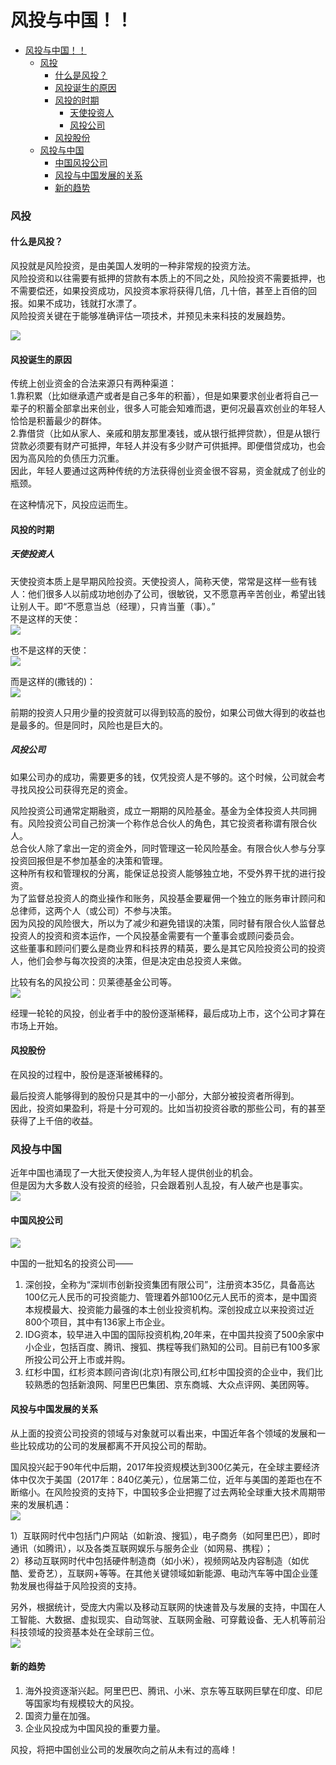 # 风投与中国！！
- [风投与中国！！](#风投与中国)        
    - [风投](#风投)            
        - [什么是风投？](#什么是风投？)           
        - [风投诞生的原因](#风投诞生的原因)            
        - [风投的时期](#风投的时期)                
            - [天使投资人](#天使投资人)                
            - [风投公司](#风投公司)            
        - [风投股份](#风投股份)        
    - [风投与中国](#风投与中国)            
        - [中国风投公司](#中国风投公司)            
        - [风投与中国发展的关系](#风投与中国发展的关系)            
        - [新的趋势](#新的趋势)
### 风投

#### 什么是风投？
风投就是风险投资，是由美国人发明的一种非常规的投资方法。  
风险投资和以往需要有抵押的贷款有本质上的不同之处，风险投资不需要抵押，也不需要偿还，如果投资成功，风投资本家将获得几倍，几十倍，甚至上百倍的回报。如果不成功，钱就打水漂了。  
风险投资关键在于能够准确评估一项技术，并预见未来科技的发展趋势。 

![](https://ws1.sinaimg.cn/large/007kRF1Jgy1fxw3898cj9j30dw098gln.jpg)
#### 风投诞生的原因  
传统上创业资金的合法来源只有两种渠道：  
1.靠积累（比如继承遗产或者是自己多年的积蓄），但是如果要求创业者将自己一辈子的积蓄全部拿出来创业，很多人可能会知难而退，更何况最喜欢创业的年轻人恰恰是积蓄最少的群体。  
2.靠借贷（比如从家人、亲戚和朋友那里凑钱，或从银行抵押贷款），但是从银行贷款必须要有财产可抵押，年轻人并没有多少财产可供抵押。即便借贷成功，也会因为高风险的负债压力沉重。  
因此，年轻人要通过这两种传统的方法获得创业资金很不容易，资金就成了创业的瓶颈。  

在这种情况下，风投应运而生。  

#### 风投的时期
##### 天使投资人
天使投资本质上是早期风险投资。天使投资人，简称天使，常常是这样一些有钱人：他们很多人以前成功地创办了公司，很敏锐，又不愿意再辛苦创业，希望出钱让别人干。即“不愿意当总（经理），只肯当董（事）。”  
不是这样的天使：  
![](https://ws1.sinaimg.cn/large/007kRF1Jgy1fxw2arlm0zj30dw08p0sr.jpg)  

也不是这样的天使：  
![](https://ws1.sinaimg.cn/large/007kRF1Jgy1fxw2bc0z8uj30dw0bqaaj.jpg)  

而是这样的(撒钱的)：  
![](https://ws1.sinaimg.cn/large/007kRF1Jgy1fxw2by2985j30hs09taa9.jpg)  

前期的投资人只用少量的投资就可以得到较高的股份，如果公司做大得到的收益也是最多的。但是同时，风险也是巨大的。  

##### 风投公司 
如果公司办的成功，需要更多的钱，仅凭投资人是不够的。这个时候，公司就会考寻找风投公司获得充足的资金。  

风险投资公司通常定期融资，成立一期期的风险基金。基金为全体投资人共同拥有。风险投资公司自己扮演一个称作总合伙人的角色，其它投资者称谓有限合伙人。  
总合伙人除了拿出一定的资金外，同时管理这一轮风险基金。有限合伙人参与分享投资回报但是不参加基金的决策和管理。  
这种所有权和管理权的分离，能保证总投资人能够独立地，不受外界干扰的进行投资。  
为了监督总投资人的商业操作和账务，风投基金要雇佣一个独立的账务审计顾问和总律师，这两个人（或公司）不参与决策。  
因为风投的风险很大，所以为了减少和避免错误的决策，同时替有限合伙人监督总投资人的投资和资本运作，一个风投基金需要有一个董事会或顾问委员会。  
这些董事和顾问们要么是商业界和科技界的精英，要么是其它风险投资公司的投资人，他们会参与每次投资的决策，但是决定由总投资人来做。  

比较有名的风投公司：贝莱德基金公司等。  
![](https://ws1.sinaimg.cn/large/007kRF1Jgy1fxw2p871goj306y01lq2r.jpg)  

经理一轮轮的风投，创业者手中的股份逐渐稀释，最后成功上市，这个公司才算在市场上开始。  

#### 风投股份  
在风投的过程中，股份是逐渐被稀释的。  
 
最后投资人能够得到的股份只是其中的一小部分，大部分被投资者所得到。  
因此，投资如果盈利，将是十分可观的。比如当初投资谷歌的那些公司，有的甚至获得了上千倍的收益。  

### 风投与中国  
近年中国也涌现了一大批天使投资人,为年轻人提供创业的机会。  
但是因为大多数人没有投资的经验，只会跟着别人乱投，有人破产也是事实。  
![](https://ws1.sinaimg.cn/large/007kRF1Jgy1fxw3apjvn1j30c0079glz.jpg)  


#### 中国风投公司  
![](https://ws1.sinaimg.cn/large/007kRF1Jgy1fxw3e0mrl3j30g40n4tam.jpg)  

中国的一批知名的投资公司——  
1. 深创投，全称为“深圳市创新投资集团有限公司”，注册资本35亿，具备高达100亿元人民币的可投资能力、管理着外部100亿元人民币的资本，是中国资本规模最大、投资能力最强的本土创业投资机构。深创投成立以来投资过近800个项目，其中有136家上市企业。  
2. IDG资本，较早进入中国的国际投资机构,20年来，在中国共投资了500余家中小企业，包括百度、腾讯、搜狐、携程等我们熟知的公司。目前已有100多家所投公司公开上市或并购。  
3. 红杉中国，红杉资本顾问咨询(北京)有限公司,红杉中国投资的企业中，我们比较熟悉的包括新浪网、阿里巴巴集团、京东商城、大众点评网、美团网等。  

#### 风投与中国发展的关系   
从上面的投资公司投资的领域与对象就可以看出来，中国近年各个领域的发展和一些比较成功的公司的发展都离不开风投公司的帮助。  

国风投兴起于90年代中后期，2017年投资规模达到300亿美元，在全球主要经济体中仅次于美国（2017年：840亿美元），位居第二位，近年与美国的差距也在不断缩小。在风险投资的支持下，中国较多企业把握了过去两轮全球重大技术周期带来的发展机遇：  
![](https://ws1.sinaimg.cn/large/007kRF1Jgy1fxw3ydhydwj30u00b175d.jpg)  

1）互联网时代中包括门户网站（如新浪、搜狐），电子商务（如阿里巴巴），即时通讯（如腾讯），以及各类互联网娱乐与服务企业（如网易、携程）；  
2）移动互联网时代中包括硬件制造商（如小米），视频网站及内容制造（如优酷、爱奇艺），互联网+等等。在其他关键领域如新能源、电动汽车等中国企业蓬勃发展也得益于风险投资的支持。  

另外，根据统计，受庞大内需以及移动互联网的快速普及与发展的支持，中国在人工智能、大数据、虚拟现实、自动驾驶、互联网金融、可穿戴设备、无人机等前沿科技领域的投资基本处在全球前三位。  
![](https://ws1.sinaimg.cn/large/007kRF1Jgy1fxw4fxccy9j30gv0hj75d.jpg)  

#### 新的趋势  
1. 海外投资逐渐兴起。阿里巴巴、腾讯、小米、京东等互联网巨擘在印度、印尼等国家均有规模较大的风投。  
2. 国资力量在加强。
3. 企业风投成为中国风投的重要力量。


风投，将把中国创业公司的发展吹向之前从未有过的高峰！